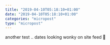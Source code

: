 ```yaml
---
title: "2019-04-10T05:18:10+01:00"
date: "2019-04-10T05:18:10+01:00"
categories: "micropost"
type: "micropost"
---
```

another test .. dates looking wonky on site feed 🥴